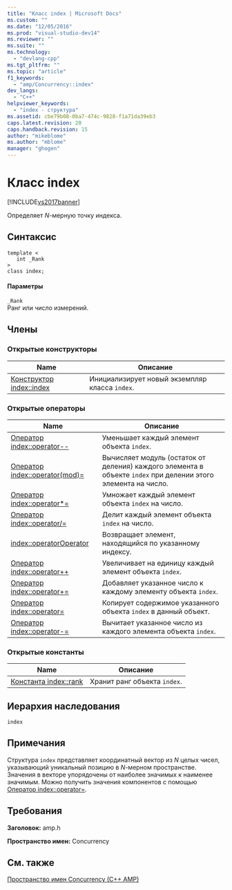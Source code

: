 ```yaml
---
title: "Класс index | Microsoft Docs"
ms.custom: ""
ms.date: "12/05/2016"
ms.prod: "visual-studio-dev14"
ms.reviewer: ""
ms.suite: ""
ms.technology: 
  - "devlang-cpp"
ms.tgt_pltfrm: ""
ms.topic: "article"
f1_keywords: 
  - "amp/Concurrency::index"
dev_langs: 
  - "C++"
helpviewer_keywords: 
  - "index - структура"
ms.assetid: cbe79b08-0ba7-474c-9828-f1a71da39eb3
caps.latest.revision: 20
caps.handback.revision: 15
author: "mikeblome"
ms.author: "mblome"
manager: "ghogen"
---
```

# Класс index
[!INCLUDE[vs2017banner](../../../assembler/inline/includes/vs2017banner.md)]

Определяет *N*\-мерную точку индекса.  
  
## Синтаксис  
  
```  
template <  
   int _Rank  
>  
class index;  
```  
  
#### Параметры  
 `_Rank`  
 Ранг или число измерений.  
  
## Члены  
  
### Открытые конструкторы  
  
|Name|Описание|  
|----------|--------------|  
|[Конструктор index::index](../Topic/index::index%20Constructor.md)|Инициализирует новый экземпляр класса `index`.|  
  
### Открытые операторы  
  
|Name|Описание|  
|----------|--------------|  
|[Оператор index::operator\-\-](../Topic/index::operator--%20Operator.md)|Уменьшает каждый элемент объекта `index`.|  
|[Оператор index::operator\(mod\)\=](../Topic/index::operator\(mod\)=%20Operator.md)|Вычисляет модуль \(остаток от деления\) каждого элемента в объекте `index` при делении этого элемента на число.|  
|[Оператор index::operator\*\=](../Topic/index::operator*=%20Operator.md)|Умножает каждый элемент объекта `index` на число.|  
|[Оператор index::operator\/\=](../Topic/index::operator-=%20Operator2.md)|Делит каждый элемент объекта `index` на число.|  
|[index::operatorOperator](../Topic/index::operatorOperator.md)|Возвращает элемент, находящийся по указанному индексу.|  
|[Оператор index::operator\+\+](../Topic/index::operator++%20Operator.md)|Увеличивает на единицу каждый элемент объекта `index`.|  
|[Оператор index::operator\+\=](../Topic/index::operator+=%20Operator.md)|Добавляет указанное число к каждому элементу объекта `index`.|  
|[Оператор index::operator\=](../Topic/index::operator=%20Operator.md)|Копирует содержимое указанного объекта `index` в данный объект.|  
|[Оператор index::operator\-\=](../Topic/index::operator-=%20Operator1.md)|Вычитает указанное число из каждого элемента объекта `index`.|  
  
### Открытые константы  
  
|Name|Описание|  
|----------|--------------|  
|[Константа index::rank](../Topic/index::rank%20Constant.md)|Хранит ранг объекта `index`.|  
  
## Иерархия наследования  
 `index`  
  
## Примечания  
 Структура `index` представляет координатный вектор из *N* целых чисел, указывающий уникальный позицию в *N*\-мерном пространстве.  Значения в векторе упорядочены от наиболее значимых к наименее значимым.  Можно получить значения компонентов с помощью [Оператор index::operator\=](../Topic/index::operator=%20Operator.md).  
  
## Требования  
 **Заголовок:** amp.h  
  
 **Пространство имен:** Concurrency  
  
## См. также  
 [Пространство имен Concurrency \(C\+\+ AMP\)](../../../parallel/amp/reference/concurrency-namespace-cpp-amp.md)